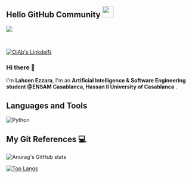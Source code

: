 ## Hello GitHub Community <img src="https://raw.githubusercontent.com/MartinHeinz/MartinHeinz/master/wave.gif" width="30px">
![](https://visitor-badge.laobi.icu/badge?page_id=LahcenEzzara)

<br>



<p>
  <a href="https://www.linkedin.com/in/lahcen-ezzara" target="_blank"><img alt="OiAb's LinkdeIN" src="https://img.shields.io/badge/linkedin-%230077B5.svg?&style=for-the-badge&logo=linkedin&logoColor=white" /></a>
</p>

### Hi there 👋

I'm **Lahcen Ezzara**, I'm an **Artificial Intelligence & Software Engineering student @ENSAM Casablanca, Hassan II University of Casablanca** .


## Languages and Tools 

![Python](https://img.shields.io/badge/-Python-black?style=flat-square&logo=Python) 



## My Git References 💻

![Anurag's GitHub stats](https://github-readme-stats.vercel.app/api?username=LahcenEzzara&show_icons=true&theme=algolia&count_private=true&include_all_commits=true)

[![Top Langs](https://github-readme-stats.vercel.app/api/top-langs/?username=LahcenEzzara&langs_count=8&layout=compact&theme=algolia)](https://github.com/LahcenEzzara/github-readme-stats)
